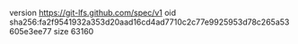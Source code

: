 version https://git-lfs.github.com/spec/v1
oid sha256:fa2f9541932a353d20aad16cd4ad7710c2c77e9925953d78c265a53605e3ee77
size 63160
